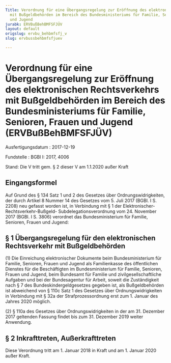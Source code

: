 ```yaml
---
Title: Verordnung für eine Übergangsregelung zur Eröffnung des elektronischen Rechtsverkehrs
  mit Bußgeldbehörden im Bereich des Bundesministeriums für Familie, Senioren, Frauen
  und Jugend
jurabk: ERVBußBehBMFSFJÜV
layout: default
origslug: ervbu_behbmfsfj_v
slug: ervbussbehbmfsfjuev

---
```


# Verordnung für eine Übergangsregelung zur Eröffnung des elektronischen Rechtsverkehrs mit Bußgeldbehörden im Bereich des Bundesministeriums für Familie, Senioren, Frauen und Jugend (ERVBußBehBMFSFJÜV)

Ausfertigungsdatum
:   2017-12-19

Fundstelle
:   BGBl I: 2017, 4006

Stand: Die V tritt gem. § 2 dieser V am 1.1.2020 außer Kraft

## Eingangsformel

Auf Grund des § 134 Satz 1 und 2 des Gesetzes über
Ordnungswidrigkeiten, der durch Artikel 8 Nummer 14 des Gesetzes vom
5\. Juli 2017 (BGBl. I S. 2208) neu gefasst worden ist, in Verbindung
mit § 1 der Elektronischer-Rechtsverkehr-Bußgeld-
Subdelegationsverordnung vom 24. November 2017 (BGBl. I S. 3806)
verordnet das Bundesministerium für Familie, Senioren, Frauen und
Jugend:


## § 1 Übergangsregelung für den elektronischen Rechtsverkehr mit Bußgeldbehörden

(1) Die Einreichung elektronischer Dokumente beim Bundesministerium
für Familie, Senioren, Frauen und Jugend als Familienkasse des
öffentlichen Dienstes für die Beschäftigten im Bundesministerium für
Familie, Senioren, Frauen und Jugend, beim Bundesamt für Familie und
zivilgesellschaftliche Aufgaben und bei der Bundesagentur für Arbeit,
soweit die Zuständigkeit nach § 7 des Bundeskindergeldgesetzes gegeben
ist, als Bußgeldbehörden ist abweichend von § 110c Satz 1 des Gesetzes
über Ordnungswidrigkeiten in Verbindung mit § 32a der
Strafprozessordnung erst zum 1. Januar des Jahres 2020 möglich.

(2) § 110a des Gesetzes über Ordnungswidrigkeiten in der am 31.
Dezember 2017 geltenden Fassung findet bis zum 31. Dezember 2019
weiter Anwendung.


## § 2 Inkrafttreten, Außerkrafttreten

Diese Verordnung tritt am 1. Januar 2018 in Kraft und am 1. Januar
2020 außer Kraft.


